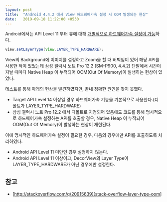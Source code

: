 ```yaml
---
layout: post
title:  "Android 4.4.2 에서 View 하드웨어가속 설정 시 OOM 발생되는 현상"
date:   2019-09-18 11:22:00 +0530
---
```


Android에서는 API Level 11 부터 뷰에 대해 [개별적으로 하드웨어가속 설정이 가능][android-setlayertype]하다.

~~~java
view.setLayerType(View.LAYER_TYPE_HARDWARE);
~~~

View의 Background에 이미지를 설정하고 Zoom을 할 때 버벅임이 있어 해당 API를 사용한 적이 있었는데
삼성 갤럭시 노트 Pro 12.2 (SM-P900, 4.4.2) 단말에서 시간이 지날 때마다 Native Heap 이 누적되어 OOM(Out Of Memory)이 발생하는 현상이 있었다.

테스트를 통해 아래의 현상을 발견하였지만, 끝내 정확한 원인을 찾지 못했다.

  * Target API Level 14 이상일 경우 하드웨어가속 기능을 기본적으로 사용한다.(디폴트가 LAYER_TYPE_HARDWARE)
  * 삼성 갤럭시 노트 Pro 12.2 에서 디폴트로 지정되어 있음에도 코드를 통해 명시적으로 하드웨어가속 설정하는 API를 호출할 경우,
    Native Heap 이 누적되어 OOM(Out Of Memory)이 발생하는 현상이 재현된다.

이에 명시적인 하드웨어가속 설정이 필요한 경우, 다음의 경우에만 API를 호출하도록 처리하였다.
  * Android API Level 11 미만인 경우 설정하지 않는다.
  * Android API Level 11 이상이고, DecorView의 Layer Type이 LAYER_TYPE_HARDWARE가 아닌 경우에만 설정한다.


## 참고
 * [http://stackoverflow.com/q/20915639][stack-overflow-layer-type-oom]

[android-setlayertype]: https://developer.android.com/reference/android/view/View.html#setLayerType(int,%20android.graphics.Paint)
[stack-overflow-layer-type-oom]: http://stackoverflow.com/q/20915639
